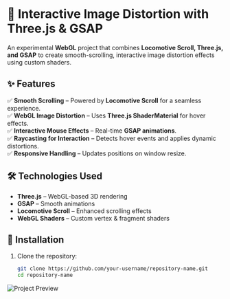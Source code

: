 # 🚀 Interactive Image Distortion with Three.js & GSAP  

An experimental **WebGL** project that combines **Locomotive Scroll, Three.js, and GSAP** to create smooth-scrolling, interactive image distortion effects using custom shaders.  

## ✨ Features  
✅ **Smooth Scrolling** – Powered by **Locomotive Scroll** for a seamless experience.  
✅ **WebGL Image Distortion** – Uses **Three.js ShaderMaterial** for hover effects.  
✅ **Interactive Mouse Effects** – Real-time **GSAP animations**.  
✅ **Raycasting for Interaction** – Detects hover events and applies dynamic distortions.  
✅ **Responsive Handling** – Updates positions on window resize.  

## 🛠️ Technologies Used  
- **Three.js** – WebGL-based 3D rendering  
- **GSAP** – Smooth animations  
- **Locomotive Scroll** – Enhanced scrolling effects  
- **WebGL Shaders** – Custom vertex & fragment shaders  

## 📂 Installation  
1. Clone the repository:  
   ```bash
   git clone https://github.com/your-username/repository-name.git
   cd repository-name
   
![Project Preview](public/Screenshot%202025-03-03%20at%2010.10.02%20AM.png)
